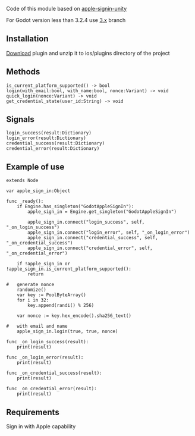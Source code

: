 Code of this module based on [apple-signin-unity](https://github.com/lupidan/apple-signin-unity)

For Godot version less than 3.2.4 use [3.x](https://github.com/Wild-Pluto/godot-apple-signin/tree/3.x) branch

## Installation
[Download](https://github.com/Wild-Pluto/godot-apple-signin/releases/download/2.0.0-rc.3/Prebuilt.plugin.for.Godot.v3.2.4-rc.3.zip) plugin and unzip it to ios/plugins directory of the project

## Methods

```gdscript
is_current_platform_supported() -> bool
login(with_email:bool, with_name:bool, nonce:Variant) -> void
quick_login(nonce:Variant) -> void
get_credential_state(user_id:String) -> void
```

## Signals

```gdscript
login_success(result:Dictionary)
login_error(result:Dictionary)
credential_success(result:Dictionary)
credential_error(result:Dictionary)
```

## Example of use

```gdscript
extends Node

var apple_sign_in:Object

func _ready():
	if Engine.has_singleton("GodotAppleSignIn"):
		apple_sign_in = Engine.get_singleton("GodotAppleSignIn")
		
		apple_sign_in.connect("login_success", self, "_on_login_success")
		apple_sign_in.connect("login_error", self, "_on_login_error")
		apple_sign_in.connect("credential_success", self, "_on_credential_success")
		apple_sign_in.connect("credential_error", self, "_on_credential_error")
		
	if !apple_sign_in or !apple_sign_in.is_current_platform_supported():
		return
	
#	generate nonce
	randomize()
	var key := PoolByteArray()
	for i in 32:
		key.append(randi() % 256)
		
	var nonce := key.hex_encode().sha256_text()
	
#	with email and name
	apple_sign_in.login(true, true, nonce)
	
func _on_login_success(result):
	print(result)
	
func _on_login_error(result):
	print(result)
	
func _on_credential_success(result):
	print(result)
	
func _on_credential_error(result):
	print(result)
```

## Requirements

Sign in with Apple capability
